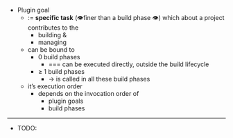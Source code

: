 - Plugin goal
    - := **specific task** (👁️finer than a build phase 👁️) which about a project contributes to the
        - building &
        - managing
    - can be bound to
        - 0 build phases
            - === can be executed directly, outside the build lifecycle
        - ≥ 1 build phases
            - → is called in all these build phases
    - it’s execution order
        - depends on the invocation order of
            - plugin goals
            - build phases

---

- TODO: